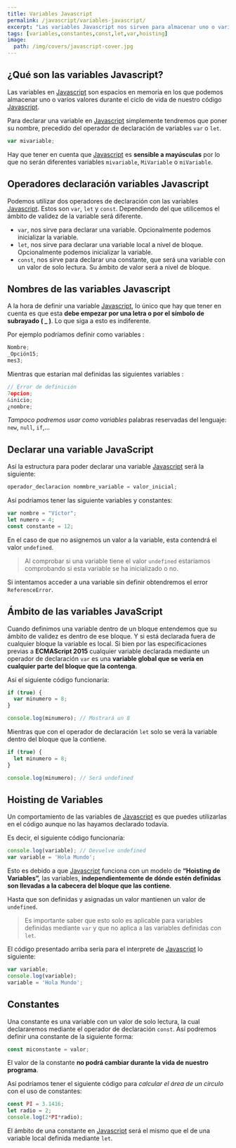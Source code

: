 ```yaml
---
title: Variables Javascript
permalink: /javascript/variables-javascript/
excerpt: "Las variables Javascript nos sirven para almacenar uno o varios valores a lo largo del ciclo de vida del programa. Su tipado es dinámico."
tags: [variables,constantes,const,let,var,hoisting]
image:
  path: /img/covers/javascript-cover.jpg
---
```


## ¿Qué son las variables Javascript?


Las variables en [Javascript](https://www.manualweb.net/javascript/) son espacios en memoria en los que podemos almacenar uno o varios valores durante el ciclo de vida de nuestro código [Javascript](https://www.manualweb.net/javascript/).


Para declarar una variable en [Javascript](https://www.manualweb.net/javascript/) simplemente tendremos que poner su nombre, precedido del operador de declaración de variables `var` o `let`.


```javascript
var mivariable;
```


Hay que tener en cuenta que [Javascript](https://www.manualweb.net/javascript/) es **sensible a mayúsculas** por lo que no serán diferentes variables `mivariable`, `MiVariable` o `miVariable`.


## Operadores declaración variables Javascript


Podemos utilizar dos operadores de declaración con las variables [Javascript](https://www.manualweb.net/javascript/). Estos son `var`, `let` y `const`. Dependiendo del que utilicemos el ámbito de validez de la variable será diferente.

- `var`, nos sirve para declarar una variable. Opcionalmente podemos inicializar la variable.
- `let`, nos sirve para declarar una variable local a nivel de bloque. Opcionalmente podemos inicializar la variable.
- `const`, nos sirve para declarar una constante, que será una variable con un valor de solo lectura. Su ámbito de valor será a nivel de bloque.

## Nombres de las variables Javascript


A la hora de definir una variable [Javascript](https://www.manualweb.net/javascript/), lo único que hay que tener en cuenta es que esta **debe empezar por una letra o por el símbolo de subrayado ( _ )**. Lo que siga a esto es indiferente.


Por ejemplo podríamos definir como variables :


```javascript
Nombre;
_Opción15;
mes3;
```


Mientras que estarían mal definidas las siguientes variables :


```javascript
// Error de definición
7opcion;
&inicio;
¿nombre; 
```


_Tampoco podremos usar como variables_ palabras reservadas del lenguaje: `new`, `null`, `if`,…


## Declarar una variable JavaScript


Así la estructura para poder declarar una variable [Javascript](https://www.manualweb.net/javascript/) será la siguiente:


```javascript
operador_declaracion nommbre_variable = valor_inicial;
```


Así podríamos tener las siguiente variables y constantes:


```javascript
var nombre = "Víctor";
let numero = 4;
const constante = 12;
```


En el caso de que no asignemos un valor a la variable, esta contendrá el valor `undefined`.


> Al comprobar si una variable tiene el valor `undefined` estaríamos comprobando si esta variable se ha inicializado o no.


Si intentamos acceder a una variable sin definir obtendremos el error `ReferenceError`.


## Ámbito de las variables JavaScript


Cuando definimos una variable dentro de un bloque entendemos que su ámbito de validez es dentro de ese bloque. Y si está declarada fuera de cualquier bloque la variable es local. Si bien por las especificaciones previas a **ECMAScript 2015** cualquier variable declarada mediante un operador de declaración `var` es una **variable global que se vería en cualquier parte del bloque que la contenga**.


Así el siguiente código funcionaría:


```javascript
if (true) {
  var minumero = 8;
}

console.log(minumero); // Mostrará un 8
```


Mientras que con el operador de declaración `let` solo se verá la variable dentro del bloque que la contiene.


```javascript
if (true) {
  let minumero = 8;
}

console.log(minumero); // Será undefined
```


## Hoisting de Variables


Un comportamiento de las variables de [Javascript](https://www.manualweb.net/javascript/) es que puedes utilizarlas en el código aunque no las hayamos declarado todavía.


Es decir, el siguiente código funcionaría:


```javascript
console.log(variable); // Devuelve undefined
var variable = 'Hola Mundo';
```


Esto es debido a que [Javascript](https://www.manualweb.net/javascript/) funciona con un modelo de **“Hoisting de Variables”,** las variables, **independientemente de dónde estén definidas son llevadas a la cabecera del bloque que las contiene**.


Hasta que son definidas y asignadas un valor mantienen un valor de `undefined`.


> Es importante saber que esto solo es aplicable para variables definidas mediante `var` y que no aplica a las variables definidas con `let`.


El código presentado arriba sería para el interprete de [Javascript](https://www.manualweb.net/javascript/) lo siguiente:


```javascript
var variable;
console.log(variable);
variable = 'Hola Mundo';
```


## Constantes


Una constante es una variable con un valor de solo lectura, la cual declararemos mediante el operador de declaración `const`. Así podremos definir una constante de la siguiente forma:


```javascript
const miconstante = valor;
```


El valor de la constante **no podrá cambiar durante la vida de nuestro programa**.


Así podríamos tener el siguiente código para _calcular el área de un círculo_ con el uso de constantes:


```javascript
const PI = 3.1416;
let radio = 2;
console.log(2*PI*radio);
```


El ámbito de una constante en [Javascript](https://www.manualweb.net/javascript/) será el mismo que el de una variable local definida mediante `let`.

